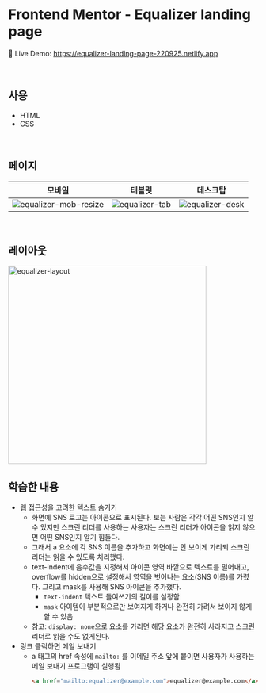 # Frontend Mentor - Equalizer landing page
🔗 Live Demo: https://equalizer-landing-page-220925.netlify.app

<br/>

## 사용 
- HTML
- CSS

<br/>

## 페이지 
|모바일|태블릿|데스크탑|
|---|---|---|
|![equalizer-mob-resize](https://github.com/khkh0109/frontend-mentor-challenges/assets/77181642/2b5706e6-63a8-4bfc-861f-01bbcdc70927)|![equalizer-tab](https://github.com/khkh0109/frontend-mentor-challenges/assets/77181642/fc2c3fc9-492d-4ee9-86c2-a45e74db8248)|![equalizer-desk](https://github.com/khkh0109/frontend-mentor-challenges/assets/77181642/90316764-c74d-4cb7-9975-b30460089ec3)|

<br/>

## 레이아웃 
<img width="400" alt="equalizer-layout" src="https://github.com/khkh0109/frontend-mentor-challenges/assets/77181642/7f6840a4-cb6a-40fd-8bf7-5a34fe536640">


<br/>

## 학습한 내용 
- 웹 접근성을 고려한 텍스트 숨기기
    - 화면에 SNS 로고는 아이콘으로 표시된다. 보는 사람은 각각 어떤 SNS인지 알 수 있지만 스크린 리더를 사용하는 사용자는 스크린 리더가 아이콘을 읽지 않으면 어떤 SNS인지 알기 힘들다.
    - 그래서 a 요소에 각 SNS 이름을 추가하고 화면에는 안 보이게 가리되 스크린 리더는 읽을 수 있도록 처리했다.
    - text-indent에 음수값을 지정해서 아이콘 영역 바깥으로 텍스트를 밀어내고, overflow를 hidden으로 설정해서 영역을 벗어나는 요소(SNS 이름)를 가렸다. 그리고 mask를 사용해 SNS 아이콘을 추가했다.
        - `text-indent` 텍스트 들여쓰기의 길이를 설정함
        - `mask` 아이템이 부분적으로만 보여지게 하거나 완전히 가려서 보이지 않게 할 수 있음
    - 참고: `display: none`으로 요소를 가리면 해당 요소가 완전히 사라지고 스크린리더로 읽을 수도 없게된다.
- 링크 클릭하면 메일 보내기
    - a 태그의 href 속성에 `mailto:` 를 이메일 주소 앞에 붙이면 사용자가 사용하는 메일 보내기 프로그램이 실행됨
      ```html
      <a href="mailto:equalizer@example.com">equalizer@example.com</a>
      ```
